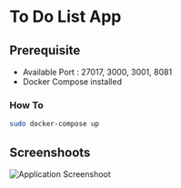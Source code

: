 # To Do List App

## Prerequisite
- Available Port : 27017, 3000, 3001, 8081
- Docker Compose installed

### How To
```sh
sudo docker-compose up 
```

## Screenshoots
![Application Screenshoot](https://github.com/dimaspriyo/todo-list/screenshoot/home.png)
